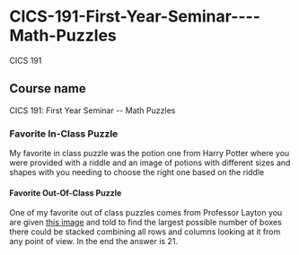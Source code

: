 # CICS-191-First-Year-Seminar----Math-Puzzles

CICS 191
## Course name
CICS 191: First Year Seminar -- Math Puzzles
### Favorite In-Class Puzzle
My favorite in class puzzle was the potion one from Harry Potter where you were provided
with a riddle and an image of potions with different sizes and shapes with you needing to
choose the right one based on the riddle
#### Favorite Out-Of-Class Puzzle
One of my favorite out of class puzzles comes from Professor Layton
you are given [this image](https://vignette.wikia.nocookie.net/layton/images/1/1f/UF015.png/revision/latest?cb=20110704123152)
and told to find the largest possible number of boxes there could be stacked combining all rows and columns looking at it from
any point of view. In the end the answer is 21.
